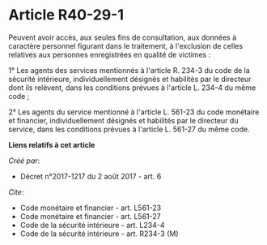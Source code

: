 # Article R40-29-1

Peuvent avoir accès, aux seules fins de consultation, aux données à caractère personnel figurant dans le traitement, à
l'exclusion de celles relatives aux personnes enregistrées en qualité de victimes : 

1° Les agents des services mentionnés à l'article R. 234-3 du code de la sécurité intérieure, individuellement désignés et
habilités par le directeur dont ils relèvent, dans les conditions prévues à l'article L. 234-4 du même code ; 

2° Les agents du service mentionné à l'article L. 561-23 du code monétaire et financier, individuellement désignés et
habilités par le directeur du service, dans les conditions prévues à l'article L. 561-27 du même code.

**Liens relatifs à cet article**

_Créé par_:

  - Décret n°2017-1217 du 2 août 2017 - art. 6

_Cite_:

  - Code monétaire et financier - art. L561-23
  - Code monétaire et financier - art. L561-27
  - Code de la sécurité intérieure - art. L234-4
  - Code de la sécurité intérieure - art. R234-3 (M)
